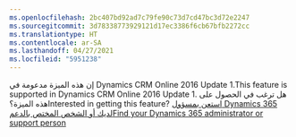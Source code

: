 ```yaml
---
ms.openlocfilehash: 2bc407bd92ad7c79fe90c73d7cd47bc3d72e2247
ms.sourcegitcommit: 3d78338773929121d17ec3386f6cb67bfb2272cc
ms.translationtype: HT
ms.contentlocale: ar-SA
ms.lasthandoff: 04/27/2021
ms.locfileid: "5951238"
---
```

<span data-ttu-id="a85cb-101">إن هذه الميزة مدعومة في Dynamics CRM Online 2016 Update 1.</span><span class="sxs-lookup"><span data-stu-id="a85cb-101">This feature is supported in Dynamics CRM Online 2016 Update 1.</span></span> <span data-ttu-id="a85cb-102">هل ترغب في الحصول على هذه الميزة؟</span><span class="sxs-lookup"><span data-stu-id="a85cb-102">Interested in getting this feature?</span></span> [<span data-ttu-id="a85cb-103">استعن بمسؤول Dynamics 365 لديك أو الشخص المختص بالدعم</span><span class="sxs-lookup"><span data-stu-id="a85cb-103">Find your Dynamics 365 administrator or support person</span></span>](/dynamics365/customerengagement/on-premises/basics/find-administrator-support)